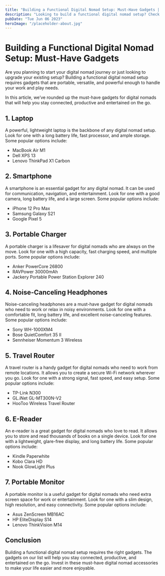 ```yaml
---
title: "Building a Functional Digital Nomad Setup: Must-Have Gadgets | Digital Nomad Accessories"
description: "Looking to build a functional digital nomad setup? Check out our list of must-have gadgets that will make your life easier. Find the best digital nomad accessories here."
pubDate: "Tue Jun 06 2023"
heroImage: "/placeholder-about.jpg"
---
```


# Building a Functional Digital Nomad Setup: Must-Have Gadgets

Are you planning to start your digital nomad journey or just looking to upgrade your existing setup? Building a functional digital nomad setup requires gadgets that are portable, versatile, and powerful enough to handle your work and play needs.

In this article, we’ve rounded up the must-have gadgets for digital nomads that will help you stay connected, productive and entertained on the go.

## 1. Laptop

A powerful, lightweight laptop is the backbone of any digital nomad setup. Look for one with a long battery life, fast processor, and ample storage. Some popular options include:

- MacBook Air M1
- Dell XPS 13
- Lenovo ThinkPad X1 Carbon

## 2. Smartphone

A smartphone is an essential gadget for any digital nomad. It can be used for communication, navigation, and entertainment. Look for one with a good camera, long battery life, and a large screen. Some popular options include:

- iPhone 12 Pro Max
- Samsung Galaxy S21
- Google Pixel 5

## 3. Portable Charger

A portable charger is a lifesaver for digital nomads who are always on the move. Look for one with a high capacity, fast charging speed, and multiple ports. Some popular options include:

- Anker PowerCore 26800
- RAVPower 30000mAh
- Jackery Portable Power Station Explorer 240

## 4. Noise-Canceling Headphones

Noise-canceling headphones are a must-have gadget for digital nomads who need to work or relax in noisy environments. Look for one with a comfortable fit, long battery life, and excellent noise-canceling features. Some popular options include:

- Sony WH-1000XM4
- Bose QuietComfort 35 II
- Sennheiser Momentum 3 Wireless

## 5. Travel Router

A travel router is a handy gadget for digital nomads who need to work from remote locations. It allows you to create a secure Wi-Fi network wherever you go. Look for one with a strong signal, fast speed, and easy setup. Some popular options include:

- TP-Link N300
- GL.iNet GL-MT300N-V2
- HooToo Wireless Travel Router

## 6. E-Reader

An e-reader is a great gadget for digital nomads who love to read. It allows you to store and read thousands of books on a single device. Look for one with a lightweight, glare-free display, and long battery life. Some popular options include:

- Kindle Paperwhite
- Kobo Clara HD
- Nook GlowLight Plus

## 7. Portable Monitor

A portable monitor is a useful gadget for digital nomads who need extra screen space for work or entertainment. Look for one with a slim design, high resolution, and easy connectivity. Some popular options include:

- Asus ZenScreen MB16AC
- HP EliteDisplay S14
- Lenovo ThinkVision M14

## Conclusion

Building a functional digital nomad setup requires the right gadgets. The gadgets on our list will help you stay connected, productive, and entertained on the go. Invest in these must-have digital nomad accessories to make your life easier and more enjoyable.